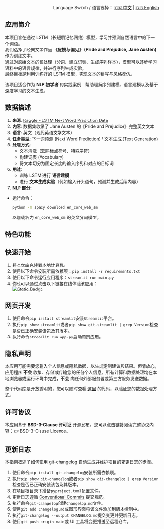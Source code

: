 <p align="right">
  Language Switch / 语言选择：
  <a href="./README.zh-CN.md">🇨🇳 中文</a> | <a href="./README.md">🇬🇧 English</a>
</p>

**应用简介**
---
本项目旨在通过 LSTM（长短期记忆网络）模型，学习并预测自然语言中的下一个词语。  
我们选择了经典文学作品 **《傲慢与偏见》 (Pride and Prejudice, Jane Austen)** 作为训练文本。  
通过对原始文本的预处理（分词、建立词表、生成序列样本），模型可以逐步学习语料中的语言规律，并进行序列生成实验。  
最终目标是利用训练好的 LSTM 模型，实现文本的续写与风格模仿。

该项目适合作为 **NLP 初学者** 的实践案例，帮助理解序列建模、语言建模以及基于深度学习的文本生成。

**数据描述**
---

1. **来源**:
   [Kaggle - LSTM Next Word Prediction Data](https://www.kaggle.com/datasets/hakim11/lstm-next-word-prediction-data)
2. **内容**: 数据集收录了 Jane Austen 的《Pride and Prejudice》完整英文文本
3. **语言**: 英文（现代英语文学文本）
4. **任务类型**: 下一词预测 (Next Word Prediction) / 文本生成 (Text Generation)
5. **处理方式**:
    - 文本清洗（去除标点符号、特殊字符）
    - 构建词表 (Vocabulary)
    - 将文本切分为固定长度的输入序列和对应的目标词
6. **用途**:
    - 训练 LSTM 进行 **语言建模**
    - 进行 **文本生成实验**（例如输入开头语句，预测并生成后续内容）
7. **NLP 部分**:

- 运行命令：
    ```bash
    python -m spacy download en_core_web_sm
    ```
  以加载名为 `en_core_web_sm` 的英文分词模型。

**特色功能**
---

**快速开始**
---

1. 将本仓库克隆到本地计算机。
2. 使用以下命令安装所需依赖项：`pip install -r requirements.txt`
3. 使用以下命令运行应用程序：`streamlit run main.py`
4. 你也可以通过点击以下链接在线体验该应用：  
   [![Static Badge](https://img.shields.io/badge/Open%20in%20Streamlit-Daochashao-red?style=for-the-badge&logo=streamlit&labelColor=white)](https://rnn-pnp.streamlit.app/)

**网页开发**
---

1. 使用命令`pip install streamlit`安装`Streamlit`平台。
2. 执行`pip show streamlit`或者`pip show git-streamlit | grep Version`检查是否已正确安装该包及其版本。
3. 执行命令`streamlit run app.py`启动网页应用。

**隐私声明**
---
本应用可能需要您输入个人信息或隐私数据，以生成定制建议和结果。但请放心，应用程序 **不会**
收集、存储或传输您的任何个人信息。所有计算和数据处理均在本地浏览器或运行环境中完成，**不会** 向任何外部服务器或第三方服务发送数据。

整个代码库是开放透明的，您可以随时查看 [这里](./) 的代码，以验证您的数据处理方式。

**许可协议**
---
本应用基于 **BSD-3-Clause 许可证** 开源发布。您可以点击链接阅读完整协议内容：👉 [BSD-3-Clause Licence](./LICENSE)。

**更新日志**
---
本指南概述了如何使用 git-changelog 自动生成并维护项目的变更日志的步骤。

1. 使用命令`pip install git-changelog`安装所需依赖项。
2. 执行`pip show git-changelog`或者`pip show git-changelog | grep Version`检查是否已正确安装该包及其版本。
3. 在项目根目录下准备`pyproject.toml`配置文件。
4. 更新日志遵循 [Conventional Commits](https://www.conventionalcommits.org/zh-hans/v1.0.0/) 提交规范。
5. 执行命令`git-changelog`创建`Changelog.md`文件。
6. 使用`git add Changelog.md`或图形界面将该文件添加到版本控制中。
7. 执行`git-changelog --output CHANGELOG.md`提交变更并更新日志。
8. 使用`git push origin main`或 UI 工具将变更推送至远程仓库。
